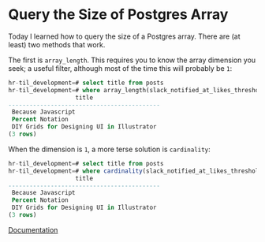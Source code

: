 # Query the Size of Postgres Array

Today I learned how to query the size of a Postgres array. There are (at least) two methods that work.

The first is `array_length`. This requires you to know the array dimension you seek; a useful filter, although most of the time this will probably be `1`:

```sql
hr-til_development=# select title from posts
hr-til_development=# where array_length(slack_notified_at_likes_threshold, 1) = 1;
                   title
-------------------------------------------
 Because Javascript
 Percent Notation
 DIY Grids for Designing UI in Illustrator
(3 rows)
```

When the dimension is `1`, a more terse solution is `cardinality`:

```sql
hr-til_development=# select title from posts
hr-til_development=# where cardinality(slack_notified_at_likes_threshold) = 1;
                   title
-------------------------------------------
 Because Javascript
 Percent Notation
 DIY Grids for Designing UI in Illustrator
(3 rows)
```

[Documentation](http://www.postgresql.org/docs/current/interactive/functions-array.html#ARRAY-FUNCTIONS-TABLE)
